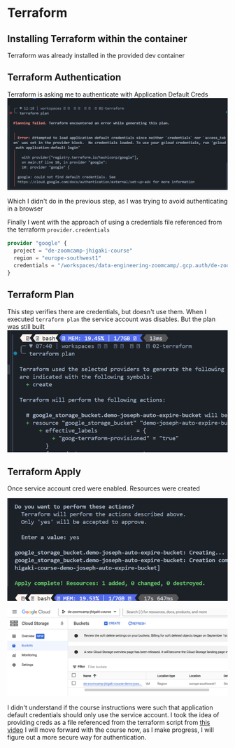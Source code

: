 # Terraform 

## Installing Terraform within the container
Terraform was already installed in the provided dev container

## Terraform Authentication
Terraform is asking me to authenticate with Application Default Creds
![alt text](../../../_resources/01-intro-setting-environment/02-gcp-terraform/02-terraform/readme.md/image.png)

Which I didn't do in the previous step, as I was trying to avoid authenticating in a browser

Finally I went with the approach of using a credentials file referenced from the terraform `provider.credentials`

```terraform
provider "google" {
  project = "de-zoomcamp-jhigaki-course" 
  region = "europe-southwest1"
  credentials = "/workspaces/data-engineering-zoomcamp/.gcp.auth/de-zoomcamp-jhigaki-course-XXX.json"
}
```

## Terraform Plan
This step verifies there are credentials, but doesn't use them.
When I executed 
`terraform plan` the service account was disables. But the plan was still built
![alt text](../../../_resources/01-intro-setting-environment/02-gcp-terraform/02-terraform/readme.md/image-1.png)

## Terraform Apply
Once service account cred were enabled. Resources were created

![alt text](../../../_resources/01-intro-setting-environment/02-gcp-terraform/02-terraform/readme.md/image-2.png)

![alt text](../../../_resources/01-intro-setting-environment/02-gcp-terraform/02-terraform/readme.md/image-3.png)

I didn't understand if the course instructions were such that application default credentials should only use the service account. 
I took the idea of providing creds as a file referenced from the terraform script from [this video](https://www.youtube.com/watch?v=KilW1B8gxW4&list=PLL220wRvDvTm_MyPtW0W3kc1_Htb3cJev)
I will move forward with the course now, as I make progress, I will figure out a more secure way for authentication.